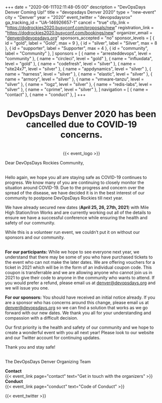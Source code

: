 +++
date = "2020-06-11T02:11:48-05:00"
description = "DevOpsDays Denver Coming Up!"
title = "devopsdays Denver 2020"
type = "new-event"
city = "Denver"
year = "2020"
event_twitter = "devopsdaysrox"
ga_tracking_id = "UA-146926657-1"
cancel = "true"
cfp_link = "https://dodrockies2020.busyconf.com/proposals/new"
registration_link = "https://dodrockies2020.busyconf.com/bookings/new"
organizer_email = "denver@devopsdays.org"
sponsors_accepted = "no"
sponsor_levels = [
    { id = "gold", label = "Gold", max = 9 },
    { id = "silver", label = "Silver", max = 8 },
    { id = "supporter", label = "Supporter", max = 4 },
    { id = "community", label = "Community" },
]
sponsors = [
    { name = "arresteddevops", level = "community" },
    { name = "circleci", level = "gold" },
    { name = "influxdata", level = "gold" },
    { name = "codefresh", level = "silver" },
    { name = "site24x7", level = "silver" },
    { name = "appdynamics", level = "silver" },
    { name = "harness", level = "silver" },
    { name = "elastic", level = "silver" },
    { name = "armory", level = "silver" },
    { name = "vmware-tanzu", level = "silver" },
    { name = "logz", level = "silver" },
    { name = "redis-labs", level = "silver" },
    { name = "cprime", level = "silver" },
]
navigation = [
    { name = "contact" },
    { name = "conduct" },
]
+++
<div style="text-align:center">
    <h1>DevOpsDays Denver 2020 has been cancelled due to COVID-19 concerns.</h1><br> 
</div>

<div style="text-align:center;">
  {{< event_logo >}}
</div>

<div class="row">
<p>
Dear DevOpsDays Rockies Community, <br/><br/>

Hello again, we hope you all are staying safe as COVID-19 continues to progress.  We know many of you are continuing to closely monitor the situation around COVID-19. Due to the progress and concern over the spread of the disease, we have decided it is in the best interest of our community to postpone DevOpsDays Rockies till next year.<br/>
 
We have already secured new dates (<b>April 25, 26, 27th, 2021</b>) with Mile High Station/Iron Works and are currently working out all of the details to ensure we have a successful conference while ensuring the health and safety of our community.<br/>

While this is a volunteer run event, we couldn’t put it on without our sponsors and our community.<br /><br/>

<b>For our participants:</b> While we hope to see everyone next year, we understand that there may be some of you who have purchased tickets to the event who can not make the later dates. We are offering vouchers for a ticket in 2021 which will be in the form of an individual coupon code. This coupon is transferrable and we are allowing anyone who cannot join us in 2021 to give their code to anyone in the community who wants to attend. If you would prefer a refund, please email us at denver@devopsdays.org and we will issue you one.<br/>

<b>For our sponsors:</b> You should have received an initial notice already. If you are a sponsor who has concerns around this change, please email us at denver@devopsdays.org so we can find a solution that works as we go forward with our new dates. We thank you all for your understanding and compassion with a difficult decision.<br/>

Our first priority is the health and safety of our community and we hope to create a wonderful event with you all next year! Please look to our website and our Twitter account for continuing updates.<br/>

Thank you and stay safe!<br/><br/>

The DevOpsDays Denver Organizing Team


</p>
</div>

<!-- <div class = "row">
  <div class = "col-md-2">
    <strong>Dates</strong>
  </div>
  <div class = "col-md-8">
    Monday, Apr 25, 2021 (Pre-registration Party)<br>
    {{< event_start >}} - {{< event_end >}} (Conference)
  </div>
</div> -->

<!-- <div class = "row">
  <div class = "col-md-2">
    <strong>Location</strong>
  </div>
  <div class = "col-md-8">
    {{< event_location >}}
  </div>
</div> -->

<!-- <div class = "row">
  <div class = "col-md-2">
    <strong>Register</strong>
  </div>
  <div class = "col-md-8">
    {{< event_link page="registration" text="Register to attend the conference!" >}}
  </div>
</div> -->

<!-- <div class = "row">
  <div class = "col-md-2">
    <strong>Propose</strong>
  </div>
  <div class = "col-md-8">
    {{< event_link page="propose" text="Propose a talk!" >}}
  </div>
</div> -->

<!-- <div class = "row">
  <div class = "col-md-2">
    <strong>Program</strong>
  </div>
  <div class = "col-md-8">
    View the {{< event_link page="program" text="program." >}}
  </div>
</div> -->

<!-- <div class = "row">
  <div class = "col-md-2">
    <strong>Speakers</strong>
  </div>
  <div class = "col-md-8">
    Check out the {{< event_link page="speakers" text="speakers!" >}}
  </div>
</div> -->

<!-- <div class = "row">
  <div class = "col-md-2">
    <strong>Sponsors</strong>
  </div>
  <div class = "col-md-8">
    {{< event_link page="sponsor" text="Sponsor the conference!" >}}
  </div>
</div> -->

<div class = "row">
  <div class = "col-md-2">
    <strong>Contact</strong>
  </div>
  <div class = "col-md-8">
    {{< event_link page="contact" text="Get in touch with the organizers" >}}
  </div>
</div>

<div class = "row">
  <div class = "col-md-2">
    <strong>Conduct</strong>
  </div>
  <div class = "col-md-8">
    {{< event_link page="conduct" text="Code of Conduct" >}}
  </div>
</div>

{{< event_twitter >}}
